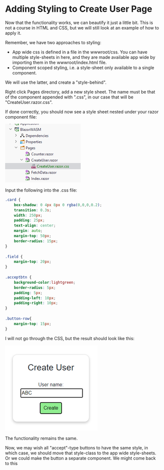 # Adding Styling to Create User Page

Now that the functionality works, we can beautify it just a little bit. This is not a course in HTML and CSS, but we will still look at an example of how to apply it.

Remember, we have two approaches to styling:

* App wide css is defined in a file in the wwwroot/css. You can have multiple style-sheets in here, and they are made available app wide by importing them in the wwwroot/index.html file.
* Component scoped styling, i.e. a style-sheet only available to a single component.

We will use the latter, and create a "style-behind".

Right click Pages directory, add a new style sheet. The name must be that of the component appended with ".css", in our case that will be "CreateUser.razor.css".

If done correctly, you should now see a style sheet nested under your razor component file:

![img.png](Resources/CreateUserStyleBehind.png)

Input the following into the .css file:

```css
.card {
    box-shadow: 0 4px 8px 0 rgba(0,0,0,0.2);
    transition: 0.3s;
    width: 250px;
    padding: 25px;
    text-align: center;
    margin: auto;
    margin-top: 50px;
    border-radius: 15px;
}

.field {
    margin-top: 20px;
}

.acceptbtn {
    background-color:lightgreen;
    border-radius: 5px;
    padding: 5px;
    padding-left: 10px;
    padding-right: 10px;
}

.button-row{
    margin-top: 15px;
}
```

I will not go through the CSS, but the result should look like this:

![img.png](Resources/CreateUserPageWithStyling.png)

The functionality remains the same.

Now, we may wish all "accept"-type buttons to have the same style, in which case, we should move that style-class to the app wide style-sheets. Or we could make the button a separate component. We might come back to this 